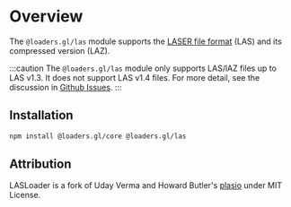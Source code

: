 # Overview

The `@loaders.gl/las` module supports the [LASER file format](/docs/modules/las/formats/las) (LAS) and its compressed version (LAZ).

:::caution
The `@loaders.gl/las` module only supports LAS/lAZ files up to LAS v1.3. It does not support LAS v1.4 files. 
For more detail, see the discussion in [Github Issues](https://github.com/visgl/loaders.gl/issues/591).
:::

## Installation

```bash
npm install @loaders.gl/core @loaders.gl/las
```

## Attribution

LASLoader is a fork of Uday Verma and Howard Butler's [plasio](https://github.com/verma/plasio/) under MIT License.
